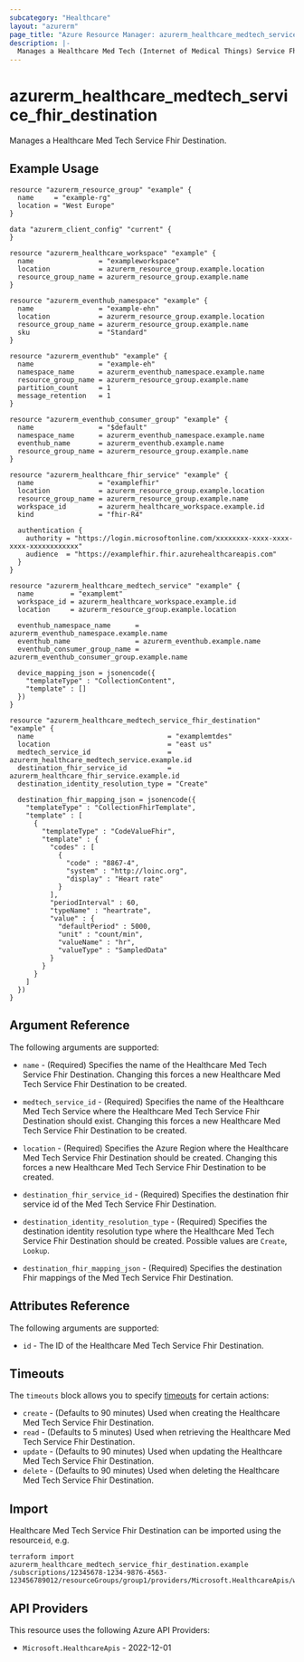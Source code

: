 ```yaml
---
subcategory: "Healthcare"
layout: "azurerm"
page_title: "Azure Resource Manager: azurerm_healthcare_medtech_service_fhir_destination"
description: |-
  Manages a Healthcare Med Tech (Internet of Medical Things) Service Fhir Destination.
---
```


# azurerm_healthcare_medtech_service_fhir_destination

Manages a Healthcare Med Tech Service Fhir Destination.

## Example Usage

```hcl
resource "azurerm_resource_group" "example" {
  name     = "example-rg"
  location = "West Europe"
}

data "azurerm_client_config" "current" {
}

resource "azurerm_healthcare_workspace" "example" {
  name                = "exampleworkspace"
  location            = azurerm_resource_group.example.location
  resource_group_name = azurerm_resource_group.example.name
}

resource "azurerm_eventhub_namespace" "example" {
  name                = "example-ehn"
  location            = azurerm_resource_group.example.location
  resource_group_name = azurerm_resource_group.example.name
  sku                 = "Standard"
}

resource "azurerm_eventhub" "example" {
  name                = "example-eh"
  namespace_name      = azurerm_eventhub_namespace.example.name
  resource_group_name = azurerm_resource_group.example.name
  partition_count     = 1
  message_retention   = 1
}

resource "azurerm_eventhub_consumer_group" "example" {
  name                = "$default"
  namespace_name      = azurerm_eventhub_namespace.example.name
  eventhub_name       = azurerm_eventhub.example.name
  resource_group_name = azurerm_resource_group.example.name
}

resource "azurerm_healthcare_fhir_service" "example" {
  name                = "examplefhir"
  location            = azurerm_resource_group.example.location
  resource_group_name = azurerm_resource_group.example.name
  workspace_id        = azurerm_healthcare_workspace.example.id
  kind                = "fhir-R4"

  authentication {
    authority = "https://login.microsoftonline.com/xxxxxxxx-xxxx-xxxx-xxxx-xxxxxxxxxxxx"
    audience  = "https://examplefhir.fhir.azurehealthcareapis.com"
  }
}

resource "azurerm_healthcare_medtech_service" "example" {
  name         = "examplemt"
  workspace_id = azurerm_healthcare_workspace.example.id
  location     = azurerm_resource_group.example.location

  eventhub_namespace_name      = azurerm_eventhub_namespace.example.name
  eventhub_name                = azurerm_eventhub.example.name
  eventhub_consumer_group_name = azurerm_eventhub_consumer_group.example.name

  device_mapping_json = jsonencode({
    "templateType" : "CollectionContent",
    "template" : []
  })
}

resource "azurerm_healthcare_medtech_service_fhir_destination" "example" {
  name                                 = "examplemtdes"
  location                             = "east us"
  medtech_service_id                   = azurerm_healthcare_medtech_service.example.id
  destination_fhir_service_id          = azurerm_healthcare_fhir_service.example.id
  destination_identity_resolution_type = "Create"

  destination_fhir_mapping_json = jsonencode({
    "templateType" : "CollectionFhirTemplate",
    "template" : [
      {
        "templateType" : "CodeValueFhir",
        "template" : {
          "codes" : [
            {
              "code" : "8867-4",
              "system" : "http://loinc.org",
              "display" : "Heart rate"
            }
          ],
          "periodInterval" : 60,
          "typeName" : "heartrate",
          "value" : {
            "defaultPeriod" : 5000,
            "unit" : "count/min",
            "valueName" : "hr",
            "valueType" : "SampledData"
          }
        }
      }
    ]
  })
}
```

## Argument Reference

The following arguments are supported:

* `name` - (Required) Specifies the name of the Healthcare Med Tech Service Fhir Destination. Changing this forces a new Healthcare Med Tech Service Fhir Destination to be created.

* `medtech_service_id` - (Required) Specifies the name of the Healthcare Med Tech Service where the Healthcare Med Tech Service Fhir Destination should exist. Changing this forces a new Healthcare Med Tech Service Fhir Destination to be created.

* `location` - (Required) Specifies the Azure Region where the Healthcare Med Tech Service Fhir Destination should be created. Changing this forces a new Healthcare Med Tech Service Fhir Destination to be created.

* `destination_fhir_service_id` - (Required) Specifies the destination fhir service id of the Med Tech Service Fhir Destination.

* `destination_identity_resolution_type` - (Required) Specifies the destination identity resolution type where the Healthcare Med Tech Service Fhir Destination should be created. Possible values are `Create`, `Lookup`.

* `destination_fhir_mapping_json` - (Required) Specifies the destination Fhir mappings of the Med Tech Service Fhir Destination.

## Attributes Reference

The following arguments are supported:

* `id` - The ID of the Healthcare Med Tech Service Fhir Destination.

## Timeouts

The `timeouts` block allows you to specify [timeouts](https://developer.hashicorp.com/terraform/language/resources/configure#define-operation-timeouts) for certain actions:

* `create` - (Defaults to 90 minutes) Used when creating the Healthcare Med Tech Service Fhir Destination.
* `read` - (Defaults to 5 minutes) Used when retrieving the Healthcare Med Tech Service Fhir Destination.
* `update` - (Defaults to 90 minutes) Used when updating the Healthcare Med Tech Service Fhir Destination.
* `delete` - (Defaults to 90 minutes) Used when deleting the Healthcare Med Tech Service Fhir Destination.

## Import

Healthcare Med Tech Service Fhir Destination can be imported using the resource`id`, e.g.

```shell
terraform import azurerm_healthcare_medtech_service_fhir_destination.example /subscriptions/12345678-1234-9876-4563-123456789012/resourceGroups/group1/providers/Microsoft.HealthcareApis/workspaces/workspace1/iotConnectors/iotconnector1/fhirDestinations/destination1
```

## API Providers
<!-- This section is generated, changes will be overwritten -->
This resource uses the following Azure API Providers:

* `Microsoft.HealthcareApis` - 2022-12-01
